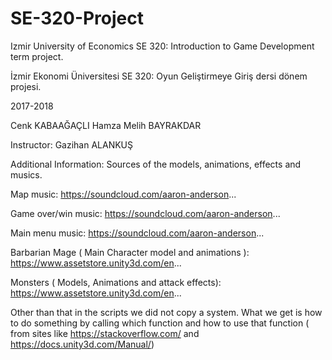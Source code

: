 # SE-320-Project

Izmir University of Economics SE 320: Introduction to Game Development term project. 

İzmir Ekonomi Üniversitesi SE 320: Oyun Geliştirmeye Giriş dersi dönem projesi. 

2017-2018

Cenk KABAAĞAÇLI
Hamza Melih BAYRAKDAR

Instructor: Gazihan ALANKUŞ

Additional Information: Sources of the models, animations, effects and musics.

Map music: https://soundcloud.com/aaron-anderson...

Game over/win music: https://soundcloud.com/aaron-anderson...

Main menu music: https://soundcloud.com/aaron-anderson...

Barbarian Mage ( Main Character model and animations ): https://www.assetstore.unity3d.com/en...

Monsters ( Models, Animations and attack effects):
https://www.assetstore.unity3d.com/en...

Other than that in the scripts we did not copy a system. What we get is how to do something by
calling which function and how to use that function ( from sites like https://stackoverflow.com/ and
https://docs.unity3d.com/Manual/)

